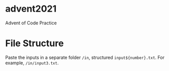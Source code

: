 # advent2021
Advent of Code Practice

# File Structure
Paste the inputs in a separate folder `/in`, structured `input${number}.txt`. For example, `/in/input3.txt`.
